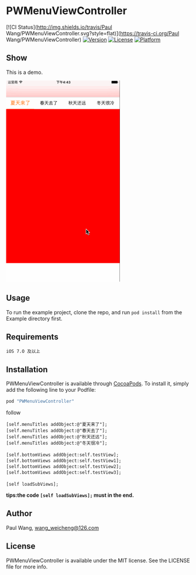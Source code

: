 # PWMenuViewController

[![CI Status](http://img.shields.io/travis/Paul Wang/PWMenuViewController.svg?style=flat)](https://travis-ci.org/Paul Wang/PWMenuViewController)
[![Version](https://img.shields.io/cocoapods/v/PWMenuViewController.svg?style=flat)](http://cocoapods.org/pods/PWMenuViewController)
[![License](https://img.shields.io/cocoapods/l/PWMenuViewController.svg?style=flat)](http://cocoapods.org/pods/PWMenuViewController)
[![Platform](https://img.shields.io/cocoapods/p/PWMenuViewController.svg?style=flat)](http://cocoapods.org/pods/PWMenuViewController)

## Show
This is a demo.

[![效果图](https://github.com/wangweicheng7/PWMenuViewController/blob/master/demo.gif)](https://github.com/wangweicheng7/PWMenuViewController/blob/master/demo.gif)

## Usage

To run the example project, clone the repo, and run `pod install` from the Example directory first.

## Requirements
```
iOS 7.O 及以上
```

## Installation

PWMenuViewController is available through [CocoaPods](http://cocoapods.org). To install
it, simply add the following line to your Podfile:

```ruby
pod "PWMenuViewController"
```
follow

```
[self.menuTitles addObject:@"夏天来了"];
[self.menuTitles addObject:@"春天去了"];
[self.menuTitles addObject:@"秋天还远"];
[self.menuTitles addObject:@"冬天很冷"];

[self.bottomViews addObject:self.testView];
[self.bottomViews addObject:self.testView1];
[self.bottomViews addObject:self.testView2];
[self.bottomViews addObject:self.testView3];

[self loadSubViews];
```

__tips:the code `[self loadSubViews];` must in the end.__  

## Author

Paul Wang, wang_weicheng@126.com

## License

PWMenuViewController is available under the MIT license. See the LICENSE file for more info.
